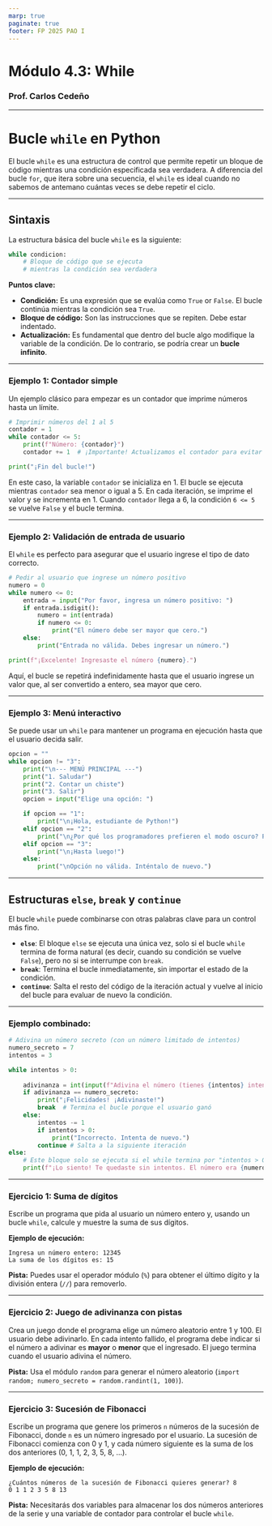 ```yaml
---
marp: true
paginate: true
footer: FP 2025 PAO I
---
```


# Módulo 4.3: While
### Prof. Carlos Cedeño

---

# Bucle `while` en Python 

El bucle `while` es una estructura de control que permite repetir un bloque de código mientras una condición especificada sea verdadera. A diferencia del bucle `for`, que itera sobre una secuencia, el `while` es ideal cuando no sabemos de antemano cuántas veces se debe repetir el ciclo.

---

## Sintaxis

La estructura básica del bucle `while` es la siguiente:

```python
while condicion:
    # Bloque de código que se ejecuta
    # mientras la condición sea verdadera
```

**Puntos clave:**

  * **Condición:** Es una expresión que se evalúa como `True` or `False`. El bucle continúa mientras la condición sea `True`.
  * **Bloque de código:** Son las instrucciones que se repiten. Debe estar indentado.
  * **Actualización:** Es fundamental que dentro del bucle algo modifique la variable de la condición. De lo contrario, se podría crear un **bucle infinito**.

-----


### Ejemplo 1: Contador simple

Un ejemplo clásico para empezar es un contador que imprime números hasta un límite.

```python
# Imprimir números del 1 al 5
contador = 1
while contador <= 5:
    print(f"Número: {contador}")
    contador += 1  # ¡Importante! Actualizamos el contador para evitar un bucle infinito

print("¡Fin del bucle!")
```

En este caso, la variable `contador` se inicializa en 1. El bucle se ejecuta mientras `contador` sea menor o igual a 5. En cada iteración, se imprime el valor y se incrementa en 1. Cuando `contador` llega a 6, la condición `6 <= 5` se vuelve `False` y el bucle termina.

---

### Ejemplo 2: Validación de entrada de usuario

El `while` es perfecto para asegurar que el usuario ingrese el tipo de dato correcto.

```python
# Pedir al usuario que ingrese un número positivo
numero = 0
while numero <= 0:
    entrada = input("Por favor, ingresa un número positivo: ")
    if entrada.isdigit():
        numero = int(entrada)
        if numero <= 0:
            print("El número debe ser mayor que cero.")
    else:
        print("Entrada no válida. Debes ingresar un número.")

print(f"¡Excelente! Ingresaste el número {numero}.")
```

Aquí, el bucle se repetirá indefinidamente hasta que el usuario ingrese un valor que, al ser convertido a entero, sea mayor que cero.

---

### Ejemplo 3: Menú interactivo

Se puede usar un `while` para mantener un programa en ejecución hasta que el usuario decida salir.

```python
opcion = ""
while opcion != "3":
    print("\n--- MENÚ PRINCIPAL ---")
    print("1. Saludar")
    print("2. Contar un chiste")
    print("3. Salir")
    opcion = input("Elige una opción: ")

    if opcion == "1":
        print("\n¡Hola, estudiante de Python!")
    elif opcion == "2":
        print("\n¿Por qué los programadores prefieren el modo oscuro? Porque la luz atrae a los bugs.")
    elif opcion == "3":
        print("\n¡Hasta luego!")
    else:
        print("\nOpción no válida. Inténtalo de nuevo.")
```


-----

## Estructuras `else`, `break` y `continue`

El bucle `while` puede combinarse con otras palabras clave para un control más fino.

  * **`else`**: El bloque `else` se ejecuta una única vez, solo si el bucle `while` termina de forma natural (es decir, cuando su condición se vuelve `False`), pero no si se interrumpe con `break`.
  * **`break`**: Termina el bucle inmediatamente, sin importar el estado de la condición.
  * **`continue`**: Salta el resto del código de la iteración actual y vuelve al inicio del bucle para evaluar de nuevo la condición.

---

### Ejemplo combinado:

```python
# Adivina un número secreto (con un número limitado de intentos)
numero_secreto = 7
intentos = 3

while intentos > 0:
    
    adivinanza = int(input(f"Adivina el número (tienes {intentos} intentos): "))
    if adivinanza == numero_secreto:
        print("¡Felicidades! ¡Adivinaste!")
        break  # Termina el bucle porque el usuario ganó
    else:
        intentos -= 1
        if intentos > 0:
            print("Incorrecto. Intenta de nuevo.")
        continue # Salta a la siguiente iteración
else:
    # Este bloque solo se ejecuta si el while termina por "intentos > 0" siendo falso
    print(f"¡Lo siento! Te quedaste sin intentos. El número era {numero_secreto}.")
```

-----


### Ejercicio 1: Suma de dígitos

Escribe un programa que pida al usuario un número entero y, usando un bucle `while`, calcule y muestre la suma de sus dígitos.

**Ejemplo de ejecución:**

```
Ingresa un número entero: 12345
La suma de los dígitos es: 15
```

**Pista:** Puedes usar el operador módulo (`%`) para obtener el último dígito y la división entera (`//`) para removerlo.


---

### Ejercicio 2: Juego de adivinanza con pistas

Crea un juego donde el programa elige un número aleatorio entre 1 y 100. El usuario debe adivinarlo. En cada intento fallido, el programa debe indicar si el número a adivinar es **mayor** o **menor** que el ingresado. El juego termina cuando el usuario adivina el número.

**Pista:** Usa el módulo `random` para generar el número aleatorio (`import random; numero_secreto = random.randint(1, 100)`).

---

### Ejercicio 3: Sucesión de Fibonacci

Escribe un programa que genere los primeros `n` números de la sucesión de Fibonacci, donde `n` es un número ingresado por el usuario. La sucesión de Fibonacci comienza con 0 y 1, y cada número siguiente es la suma de los dos anteriores (0, 1, 1, 2, 3, 5, 8, ...).

**Ejemplo de ejecución:**

```
¿Cuántos números de la sucesión de Fibonacci quieres generar? 8
0 1 1 2 3 5 8 13
```

**Pista:** Necesitarás dos variables para almacenar los dos números anteriores de la serie y una variable de contador para controlar el bucle `while`.